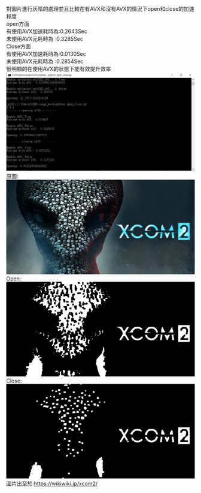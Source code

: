 對圖片進行灰階的處理並且比較在有AVX和沒有AVX的情況下open和close的加速程度  
open方面  
有使用AVX加速耗時為:0.2643Sec  
未使用AVX元耗時為  :0.3285Sec  
Close方面  
有使用AVX加速耗時為:0.0130Sec  
未使用AVX元耗時為  :0.2854Sec  
很明顯的在使用AVX的狀態下能有效提升效率  
![image](https://github.com/stormteeth/Embedded-Systems/blob/HomeWork1/HomeWork1/open_close.png)  
原圖:  
![image](https://github.com/stormteeth/Embedded-Systems/blob/HomeWork1/HomeWork1/xcom.jpg)  
Open:
![image](https://github.com/stormteeth/Embedded-Systems/blob/HomeWork1/HomeWork1/closing_whit_avx.jpg)  
Close:
![image](https://github.com/stormteeth/Embedded-Systems/blob/HomeWork1/HomeWork1/opening_with_avx.jpg)  
圖片出至於:https://wikiwiki.jp/xcom2/
